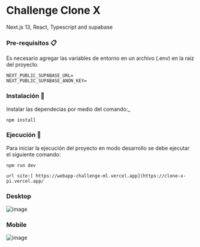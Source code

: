 # Challenge Clone X  


Next.js 13, React, Typescript and supabase

### Pre-requisitos 📋

Es necesario agregar las variables de entorno en un archivo (.env) en la raiz del proyecto.

```
NEXT_PUBLIC_SUPABASE_URL=
NEXT_PUBLIC_SUPABASE_ANON_KEY=
```

### Instalación 🔧

Instalar las dependecias por medio del comando:\_

```
npm install
```

### Ejecución 🚀

Para iniciar la ejecución del proyecto en modo desarrollo se debe ejecutar el siguiente comando:

```
npm run dev
```

```
url site:[ https://webapp-challenge-ml.vercel.app](https://clone-x-pi.vercel.app/
```
### Desktop
![image](https://github.com/johanse7/clone_X/assets/11396749/4d78fc92-d029-428a-88dd-2b997713ea7c)

### Mobile
![image](https://github.com/johanse7/clone_X/assets/11396749/9e456ad8-cd9a-4b7e-b34b-66ed91524b5d)

